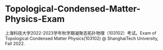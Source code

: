 # Topological-Condensed-Matter-Physics-Exam
上海科技大学2022-2023学年秋学期凝聚态拓扑物理（103102）考试。Exam of Topological Condensed Matter Physics(103102) @ ShanghaiTech University, Fall 2022.
